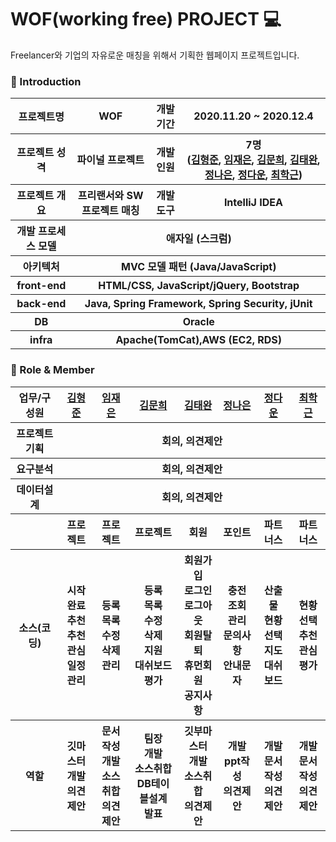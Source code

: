 # WOF(working free) PROJECT 💻
Freelancer와 기업의 자유로운 매칭을 위해서 기획한 웹페이지 프로젝트입니다.

### 🔑 Introduction

<table>
    <tr>
        <th>프로젝트명</th>
        <th> WOF</th>
        <th>개발 기간</th>
        <th>2020.11.20 ~ 2020.12.4</th>
    </tr>
    <tr>
        <th>프로젝트 성격</th>
        <th>파이널 프로젝트</th>
        <th>개발 인원</th>
        <th>7명<br>
          (<a href="https://github.com/khj923265">김형준</a>,
          <a href="https://github.com/jaeeunis">임재은</a>,
          <a href="https://github.com/mhee4321">김문희</a>,
          <a href="https://github.com/mtBig">김태완</a>,
          <a href="https://github.com/JeongNaeun">정나은</a>,
          <a href="https://github.com/cw02172">정다운</a>,
          <a href="https://github.com/choi-hakgeun">최학근</a>)
      </th>
    </tr>
      <tr>
        <th>프로젝트 개요</th>
        <th>프리랜서와 SW프로젝트 매칭</th>
        <th>개발 도구</th>
        <th>IntelliJ IDEA</th>
    </tr>
    <tr>
        <th>개발 프로세스 모델</th>
        <th colspan="3">애자일 (스크럼) </th>
    </tr>
    <tr>
        <th>아키텍처</th>
        <th colspan="3">MVC 모델 패턴 (Java/JavaScript)</th>
    </tr>
    <tr>
        <th>front-end</th>
        <th colspan="3">HTML/CSS, JavaScript/jQuery, Bootstrap</th>
    </tr>
    <tr>
        <th>back-end</th>
        <th colspan="3">Java, Spring Framework, Spring Security, jUnit</th>
    </tr>
    <tr>
        <th>DB</th>
        <th colspan="3">Oracle</th>
    </tr>
    <tr>
        <th>infra</th>
        <th colspan="3">Apache(TomCat),AWS (EC2, RDS)</th>
    </tr>
</table>

### 👥 Role & Member

<table>
    <tr>
        <th>업무/구성원</th>
        <th><a href="https://github.com/khj923265">김형준</a></th>
        <th><a href="https://github.com/jaeeunis">임재은</a></th>
        <th><a href="https://github.com/mhee4321">김문희</a></th>
        <th><a href="https://github.com/mtBig">김태완</a></th>
        <th><a href="https://github.com/JeongNaeun">정나은</a></th>
        <th><a href="https://github.com/cw02172">정다운</a></th>
        <th><a href="https://github.com/choi-hakgeun">최학근</a></th>
    </tr>
    <tr>
        <th>프로젝트 기획</th>
        <th colspan="7">회의, 의견제안</th>
    </tr>
    <tr>
        <th>요구분석</th>
        <th colspan="7">회의, 의견제안</th>
    </tr>
    <tr>
        <th>데이터설계</th>
        <th colspan="7">회의, 의견제안</th>
    </tr>
    <tr>    <tr>
        <th></th>
        <th>프로젝트</th>
        <th>프로젝트</th>
        <th>프로젝트</th>
        <th>회원</th>
        <th>포인트</th>
        <th>파트너스</th>
        <th>파트너스</th>
    </tr>
        <th>소스(코딩)</th>
        <th>시작<br>완료<br>추천<br>추천<br>관심<br>일정관리</th>
        <th>등록<br>목록<br>수정<br>삭제<br>관리</th>
        <th>등록<br>목록<br>수정<br>삭제<br>지원<br>대쉬보드<br>평가</th>
        <th>회원가입<br>로그인<br>로그아웃<br>회원탈퇴<br>휴먼회원<br>공지사항</th>
        <th>충전<br>조회<br>관리<br>문의사항<br>안내문자</th>
        <th>산출물<br>현황<br>선택<br>지도<br>대쉬보드</th>
        <th>현황<br>선택<br>추천<br>관심<br>평가</th>
    </tr>
    <tr>
        <th>역할</th>
        <th>깃마스터<br>개발<br>의견제안</th>
        <th>문서작성<br>개발<br>소스취합<br>의견제안</th>
        <th>팀장<br>개발<br>소스취합<br>DB테이블설계<br>발표</th>
        <th>깃부마스터<br>개발<br>소스취합<br>의견제안</th>
        <th>개발<br>ppt작성<br>의견제안</th>
        <th>개발<br>문서작성<br>의견제안</th>
        <th>개발<br>문서작성<br>의견제안</th>
    </tr>
</table>
